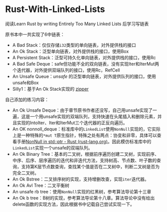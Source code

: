 # Rust-With-Linked-Lists
阅读Learn Rust by writing Entirely Too Many Linked Lists 后学习写链表

原书本中一共实现了6中链表：

- A Bad Stack：仅仅存储`i32`类型的单向链表，对外提供栈的接口
- An Ok Stack：泛型单向链表，对外提供栈的接口，使用Box
- A Persistent Stack：泛型可持久化单向链表，对外提供栈的接口，使用Rc
- A Bad Safe Deque：safe但功能不全的双向链表，没有实现Iter和IterMut两个迭代器，对外提供双端队列的接口，使用Rc，RefCell
- An Unsafe Queue：*unsafe* 的泛型单向链表，对外提供队列的接口，使用unsafe和Box
- Silly1：基于An Ok Stack实现的 [zipper](https://en.wikipedia.org/wiki/Zipper_(data_structure))



自己添加的练习内容：

- An Ok Unsafe Deque：由于章节原书作者还没写，自己用unsafe实现了一遍，这是一个用unsafe实现的双端队列，支持快速在头尾插入和删除元素，并且实现的IntoIter、Iter和IterMut三个迭代器的正反向遍历。
- An OK nonnoll_deque：标准库中的`LinkedList`使用`NonNull`实现的，它实际上是一种特殊的`*mut T`原生指针，特殊之处有两点：协变和非零，具体可以查看手册[NonNull in std::ptr - Rust (rust-lang.org)](https://doc.rust-lang.org/std/ptr/struct.NonNull.html)。因此模仿标准库中的`LinkedList`实现一个unsafe的双端队列。
- An Ok Binary Tree：基本的二叉树，根据前序遍历创建二叉树，实现前序、中序、后序、层序遍历的迭代和非迭代方法，支持树高、节点数、叶子数的查询，支持第K层节点数查询，查找某个值是否在二叉树中，判断二叉树是否为完全二叉树。
- An Ok Bstree：二叉排序树的实现，支持增删改查，实现`iter`迭代器。
- An Ok Avl Tree：二叉平衡树
- An unsafe rb tree：使用`NonNull`实现的红黑树，参考算法导论第十三章
- An Ok b tree：B树的实现，参考算法导论第十八章。算法导论中没有给出delete函数的实现方法，因此根据书中记载自己尝试实现一下。
